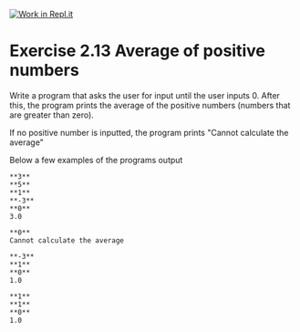 [![Work in Repl.it](https://classroom.github.com/assets/work-in-replit-14baed9a392b3a25080506f3b7b6d57f295ec2978f6f33ec97e36a161684cbe9.svg)](https://classroom.github.com/online_ide?assignment_repo_id=5504519&assignment_repo_type=AssignmentRepo)
# Exercise 2.13 Average of positive numbers

Write a program that asks the user for input until the user inputs 0.
After this, the program prints the average of the positive numbers (numbers that are greater than zero).

If no positive number is inputted, the program prints "Cannot calculate the average"

Below a few examples of the programs output

```plaintext
**3**
**5**
**1**
**-3**
**0**
3.0
```

```plaintext
**0**
Cannot calculate the average
```

```plaintext
**-3**
**1**
**0**
1.0
```

```plaintext
**1**
**1**
**0**
1.0
```
